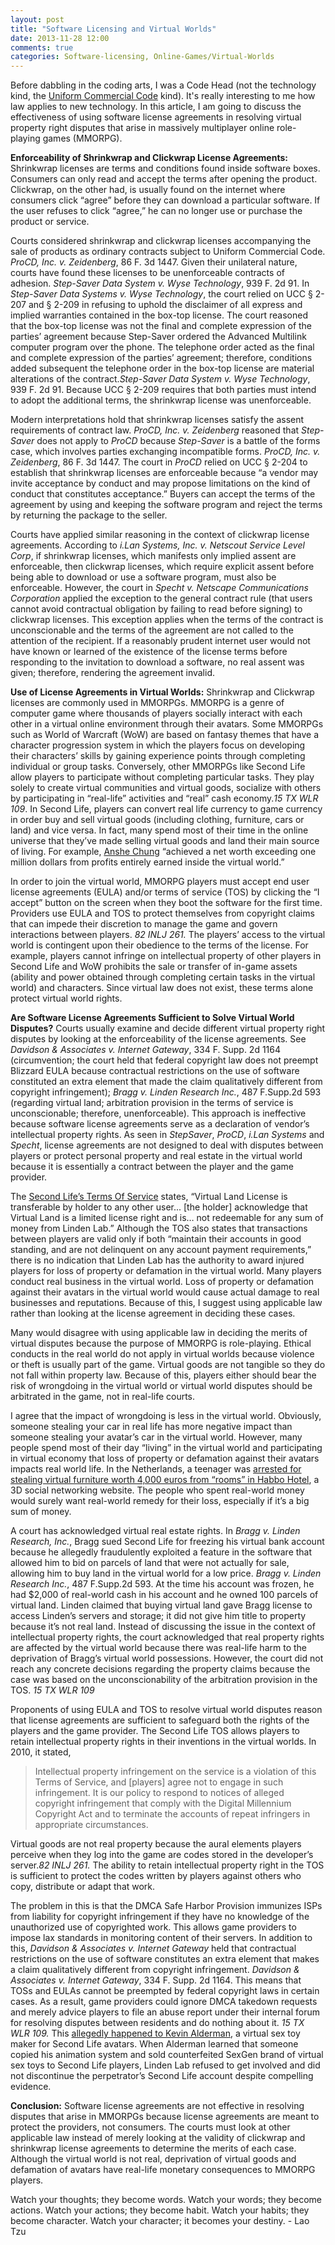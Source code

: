 ```yaml
---
layout: post
title: "Software Licensing and Virtual Worlds"
date: 2013-11-28 12:00
comments: true
categories: Software-licensing, Online-Games/Virtual-Worlds
---
```


Before dabbling in the coding arts, I was a Code Head (not the technology kind, the [Uniform Commercial Code](http://law.duke.edu/lib/researchguides/pdf/ucc.pdf) kind). It's really interesting to me how law applies to new technology. In this article, I am going to discuss the effectiveness of using software license agreements in resolving virtual property right disputes that arise in massively multiplayer online role-playing games (MMORPG).

**Enforceability of Shrinkwrap and Clickwrap License Agreements:**
Shrinkwrap licenses are terms and conditions found inside software boxes. Consumers can only read and accept the terms after opening the product. Clickwrap, on the other had, is usually found on the internet where consumers click “agree” before they can download a particular software. If the user refuses to click “agree,” he can no longer use or purchase the product or service.

Courts considered shrinkwrap and clickwrap licenses accompanying the sale of products as ordinary contracts subject to Uniform Commercial Code. *ProCD, Inc. v. Zeidenberg*, 86 F. 3d 1447. Given their unilateral nature, courts have found these licenses to be unenforceable contracts of adhesion. *Step-Saver Data System v. Wyse Technology*, 939 F. 2d 91. In *Step-Saver Data Systems v. Wyse Technology*, the court relied on UCC § 2-207 and § 2-209 in refusing to uphold the disclaimer of all express and implied warranties contained in the box-top license. The court reasoned that the box-top license was not the final and complete expression of the parties’ agreement because Step-Saver ordered the Advanced Multilink computer program over the phone. The telephone order acted as the final and complete expression of the parties’ agreement; therefore, conditions added subsequent the telephone order in the box-top license are material alterations of the contract.*Step-Saver Data System v. Wyse Technology*, 939 F. 2d 91. Because UCC § 2-209 requires that both parties must intend to adopt the additional terms, the shrinkwrap license was unenforceable.

<!-- more -->

Modern interpretations hold that shrinkwrap licenses satisfy the assent requirements of contract law. *ProCD, Inc. v. Zeidenberg* reasoned that *Step-Saver* does not apply to *ProCD* because *Step-Saver* is a battle of the forms case, which involves parties exchanging incompatible forms. *ProCD, Inc. v. Zeidenberg*, 86 F. 3d 1447. The court in *ProCD* relied on UCC § 2-204 to establish that shrinkwrap licenses are enforceable because “a vendor may invite acceptance by conduct and may propose limitations on the kind of conduct that constitutes acceptance.” Buyers can accept the terms of the agreement by using and keeping the software program and reject the terms by returning the package to the seller.

Courts have applied similar reasoning in the context of clickwrap license agreements. According to *i.Lan Systems, Inc. v. Netscout Service Level Corp*, if shrinkwrap licenses, which manifests only implied assent are enforceable, then clickwrap licenses, which require explicit assent before being able to download or use a software program, must also be enforceable.  However, the court in *Specht v. Netscape Communications Corporation* applied the exception to the general contract rule (that users cannot avoid contractual obligation by failing to read before signing) to clickwrap licenses. This exception applies when the terms of the contract is unconscionable and the terms of the agreement are not called to the attention of the recipient.  If a reasonably prudent internet user would not have known or learned of the existence of the license terms before responding to the invitation to download a software, no real assent was given; therefore, rendering the agreement invalid.


**Use of License Agreements in Virtual Worlds:**
Shrinkwrap and Clickwrap licenses are commonly used in MMORPGs. MMORPG is a genre of computer game where thousands of players socially interact with each other in a virtual online environment through their avatars. Some MMORPGs such as World of Warcraft (WoW) are based on fantasy themes that have a character progression system in which the players focus on developing their characters’ skills by gaining experience points through completing individual or group tasks. Conversely, other MMORPGs like Second Life allow players to participate without completing particular tasks. They play solely to create virtual communities and virtual goods, socialize with others by participating in “real-life” activities and “real” cash economy.*15 TX WLR 109*.  In Second Life, players can convert real life currency to game currency in order buy and sell virtual goods (including clothing, furniture, cars or land) and vice versa. In fact, many spend most of their time in the online universe that they’ve made selling virtual goods and land their main source of living. For example, [Anshe Chung](http://www.anshechung.com/include/press/press_release251106.html) “achieved a net worth exceeding one million dollars from profits entirely earned inside the virtual world.”

In order to join the virtual world, MMORPG players must accept end user license agreements (EULA) and/or terms of service (TOS) by clicking the “I accept” button on the screen when they boot the software for the first time. Providers use EULA and TOS to protect themselves from copyright claims that can impede their discretion to manage the game and govern interactions between players. *82 INLJ 261.* The players’ access to the virtual world is contingent upon their obedience to the terms of the license. For example, players cannot infringe on intellectual property of other players in Second Life and WoW prohibits the sale or transfer of in-game assets (ability and power obtained through completing certain tasks in the virtual world) and characters.  Since virtual law does not exist, these terms alone protect virtual world rights.

**Are Software License Agreements Sufficient to Solve Virtual World Disputes?**
Courts usually examine and decide different virtual property right disputes by looking at the enforceability of the license agreements. See *Davidson & Associates v. Internet Gateway*, 334 F. Supp. 2d 1164 (circumvention; the court held that federal copyright law does not preempt Blizzard EULA because contractual restrictions on the use of software constituted an extra element that made the claim qualitatively different from copyright infringement); *Bragg v. Linden Research Inc.*, 487 F.Supp.2d 593 (regarding virtual land; arbitration provision in the terms of service is unconscionable; therefore, unenforceable). This approach is ineffective because software license agreements serve as a declaration of vendor’s intellectual property rights. As seen in *StepSaver*, *ProCD*, *i.Lan Systems* and *Specht*, license agreements are not designed to deal with disputes between players or protect personal property and real estate in the virtual world because it is essentially a contract between the player and the game provider.

The [Second Life’s Terms Of Service](http://lindenlab.com/tos) states, “Virtual Land License is transferable by holder to any other user... [the holder] acknowledge that Virtual Land is a limited license right and is… not redeemable for any sum of money from Linden Lab.”  Although the TOS also states that transactions between players are valid only if both “maintain their accounts in good standing, and are not delinquent on any account payment requirements,” there is no indication that Linden Lab has the authority to award injured players for loss of property or defamation in the virtual world.  Many players conduct real business in the virtual world. Loss of property or defamation against their avatars in the virtual world would cause actual damage to real businesses and reputations. Because of this, I suggest using applicable law rather than looking at the license agreement in deciding these cases.

Many would disagree with using applicable law in deciding the merits of virtual disputes because the purpose of MMORPG is role-playing. Ethical conducts in the real world do not apply in virtual worlds because violence or theft is usually part of the game. Virtual goods are not tangible so they do not fall within property law. Because of this, players either should bear the risk of wrongdoing in the virtual world or virtual world disputes should be arbitrated in the game, not in real-life courts.

I agree that the impact of wrongdoing is less in the virtual world. Obviously, someone stealing your car in real life has more negative impact than someone stealing your avatar’s car in the virtual world. However, many people spend most of their day “living” in the virtual world and participating in virtual economy that loss of property or defamation against their avatars impacts real world life. In the Netherlands, a teenager was [arrested for stealing virtual furniture worth 4,000 euros from “rooms” in Habbo Hotel](http://news.bbc.co.uk/2/hi/7094764.stm), a 3D social networking website.  The people who spent real-world money would surely want real-world remedy for their loss, especially if it’s a big sum of money.

A court has acknowledged virtual real estate rights. In *Bragg v. Linden Research, Inc.*, Bragg sued Second Life for freezing his virtual bank account because he allegedly fraudulently exploited a feature in the software that allowed him to bid on parcels of land that were not actually for sale, allowing him to buy land in the virtual world for a low price. *Bragg v. Linden Research Inc.*, 487 F.Supp.2d 593. At the time his account was frozen, he had $2,000 of real-world cash in his account and he owned 100 parcels of virtual land.  Linden claimed that buying virtual land gave Bragg license to access Linden’s servers and storage; it did not give him title to property because it’s not real land. Instead of discussing the issue in the context of intellectual property rights, the court acknowledged that real property rights are affected by the virtual world because there was real-life harm to the deprivation of Bragg’s virtual world possessions. However, the court did not reach any concrete decisions regarding the property claims because the case was based on the unconscionability of the arbitration provision in the TOS. *15 TX WLR 109*

Proponents of using EULA and TOS to resolve virtual world disputes reason that license agreements are sufficient to safeguard both the rights of the players and the game provider. The Second Life TOS allows players to retain intellectual property rights in their inventions in the virtual worlds. In 2010, it stated,

>Intellectual property infringement on the service is a violation of this Terms of Service, and [players] agree not to engage in such infringement. It is our policy to respond to notices of alleged copyright infringement that comply with the Digital Millennium Copyright Act and to terminate the accounts of repeat infringers in appropriate circumstances.

Virtual goods are not real property because the aural elements players perceive when they log into the game are codes stored in the developer’s server.*82 INLJ 261.* The ability to retain intellectual property right in the TOS is sufficient to protect the codes written by players against others who copy, distribute or adapt that work.

The problem in this is that the DMCA Safe Harbor Provision immunizes ISPs from liability for copyright infringement if they have no knowledge of the unauthorized use of copyrighted work. This allows game providers to impose lax standards in monitoring content of their servers. In addition to this, *Davidson & Associates v. Internet Gateway* held that contractual restrictions on the use of software constitutes an extra element that makes a claim qualitatively different from copyright infringement. *Davidson & Associates v. Internet Gateway*, 334 F. Supp. 2d 1164. This means that TOSs and EULAs cannot be preempted by federal copyright laws in certain cases.  As a result, game providers could ignore DMCA takedown requests and merely advice players to file an abuse report under their internal forum for resolving disputes between residents and do nothing about it. *15 TX WLR 109.* This [allegedly happened to Kevin Alderman](http://www.nbcnews.com/id/20214184/ns/technology_and_science-internet/), a virtual sex toy maker for Second Life avatars. When Alderman learned that someone copied his animation system and sold counterfeited SexGen brand of virtual sex toys to Second Life players, Linden Lab refused to get involved and did not discontinue the perpetrator’s Second Life account despite compelling evidence.

**Conclusion:**
Software license agreements are not effective in resolving disputes that arise in MMORPGs because license agreements are meant to protect the providers, not consumers. The courts must look at other applicable law instead of merely looking at the validity of clickwrap and shrinkwrap license agreements to determine the merits of each case. Although the virtual world is not real, deprivation of virtual goods and defamation of avatars have real-life monetary consequences to MMORPG players.


<p class="post-quote">Watch your thoughts; they become words. Watch your words; they become actions. Watch your actions; they become habit. Watch your habits; they become character. Watch your character; it becomes your destiny. - Lao Tzu</p>
